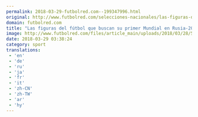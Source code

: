 ```yaml
---
permalink: 2018-03-29-futbolred.com--199347996.html
original: http://www.futbolred.com/selecciones-nacionales/las-figuras-del-futbol-que-buscan-su-primer-mundial-en-rusia-2018-82835
domain: futbolred.com
title: "Las figuras del fútbol que buscan su primer Mundial en Rusia-2018"
image: http://www.futbolred.com/files/article_main/uploads/2018/03/28/5abc29269fc06.jpeg
date: 2018-03-29 03:38:24
category: sport
translations: 
 - 'en'
 - 'de'
 - 'ru'
 - 'ja'
 - 'fr'
 - 'it'
 - 'zh-CN'
 - 'zh-TW'
 - 'ar'
 - 'hy'
---
```


